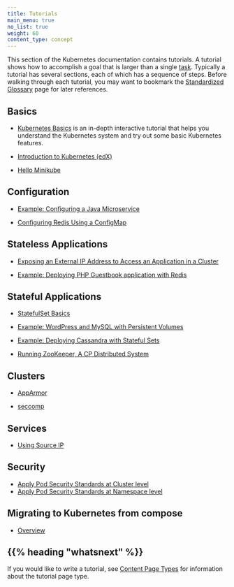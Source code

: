 ```yaml
---
title: Tutorials
main_menu: true
no_list: true
weight: 60
content_type: concept
---
```


<!-- overview -->

This section of the Kubernetes documentation contains tutorials.
A tutorial shows how to accomplish a goal that is larger than a single
[task](/docs/tasks/). Typically a tutorial has several sections,
each of which has a sequence of steps.
Before walking through each tutorial, you may want to bookmark the
[Standardized Glossary](/docs/reference/glossary/) page for later references.

<!-- body -->

## Basics

* [Kubernetes Basics](/docs/tutorials/kubernetes-basics/) is an in-depth interactive tutorial that helps you understand the Kubernetes system and try out some basic Kubernetes features.

* [Introduction to Kubernetes (edX)](https://www.edx.org/course/introduction-kubernetes-linuxfoundationx-lfs158x#)

* [Hello Minikube](/docs/tutorials/hello-minikube/)

## Configuration

* [Example: Configuring a Java Microservice](/docs/tutorials/configuration/configure-java-microservice/)

* [Configuring Redis Using a ConfigMap](/docs/tutorials/configuration/configure-redis-using-configmap/)

## Stateless Applications

* [Exposing an External IP Address to Access an Application in a Cluster](/docs/tutorials/stateless-application/expose-external-ip-address/)

* [Example: Deploying PHP Guestbook application with Redis](/docs/tutorials/stateless-application/guestbook/)

## Stateful Applications

* [StatefulSet Basics](/docs/tutorials/stateful-application/basic-stateful-set/)

* [Example: WordPress and MySQL with Persistent Volumes](/docs/tutorials/stateful-application/mysql-wordpress-persistent-volume/)

* [Example: Deploying Cassandra with Stateful Sets](/docs/tutorials/stateful-application/cassandra/)

* [Running ZooKeeper, A CP Distributed System](/docs/tutorials/stateful-application/zookeeper/)

## Clusters

* [AppArmor](/docs/tutorials/clusters/apparmor/)

* [seccomp](/docs/tutorials/clusters/seccomp/)

## Services

* [Using Source IP](/docs/tutorials/services/source-ip/)

## Security

* [Apply Pod Security Standards at Cluster level](/docs/tutorials/security/cluster-level-pss/)
* [Apply Pod Security Standards at Namespace level](/docs/tutorials/security/ns-level-pss/)

## Migrating to Kubernetes from compose

* [Overview](/docs/tutorials/compose-migration/)

## {{% heading "whatsnext" %}}

If you would like to write a tutorial, see
[Content Page Types](/docs/contribute/style/page-content-types/)
for information about the tutorial page type.
